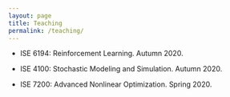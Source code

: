 ```yaml
---
layout: page
title: Teaching
permalink: /teaching/
---
```



- ISE 6194: Reinforcement Learning. Autumn 2020. 

- ISE 4100: Stochastic Modeling and Simulation. Autumn 2020. 


- ISE 7200: Advanced Nonlinear Optimization. Spring 2020. 


